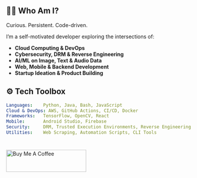 ## 👨‍💻 Who Am I?

Curious. Persistent. Code-driven.

I’m a self-motivated developer exploring the intersections of:

- **Cloud Computing & DevOps**
- **Cybersecurity, DRM & Reverse Engineering**
- **AI/ML on Image, Text & Audio Data**
- **Web, Mobile & Backend Development**
- **Startup Ideation & Product Building**

## ⚙️ Tech Toolbox

```yaml
Languages:    Python, Java, Bash, JavaScript
Cloud & DevOps: AWS, GitHub Actions, CI/CD, Docker
Frameworks:   TensorFlow, OpenCV, React
Mobile:       Android Studio, Firebase
Security:     DRM, Trusted Execution Environments, Reverse Engineering
Utilities:    Web Scraping, Automation Scripts, CLI Tools
```

#

<a href="https://buymeacoffee.com/newwayhome" target="_blank"><img src="https://cdn.buymeacoffee.com/buttons/v2/arial-yellow.png" alt="Buy Me A Coffee" style="height: 60px !important;width: 217px !important;" ></a>

#



#
